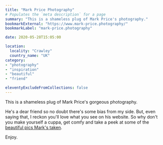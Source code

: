 ```yaml
---
title: "Mark Price Photography"
# Populates the `meta description` for a page
summary: "This is a shameless plug of Mark Price's photography."
bookmarkExternal: "https://www.mark-price.photography/"
bookmarkLabel: "mark-price.photography"

date: 2020-05-28T15:05:00

location:
  locality: "Crawley"
  country_name: "UK"
category:
- "photography"
- "inspiration"
- "beautiful"
- "friend"

eleventyExcludeFromCollections: false
---
```


This is a shameless plug of Mark Price's gorgeous photography.

He's a dear friend so no doubt there's some bias from my side. But, even saying that, I reckon you'll love what you see on his website. So why don't you make yourself a cuppa, get comfy and take a peek at some of the [beautiful pics Mark's taken](https://www.mark-price.photography/).

Enjoy.


